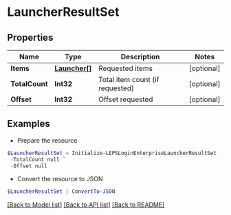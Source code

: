 # LauncherResultSet
## Properties

Name | Type | Description | Notes
------------ | ------------- | ------------- | -------------
**Items** | [**Launcher[]**](Launcher.md) | Requested items | [optional] 
**TotalCount** | **Int32** | Total item count (if requested) | [optional] 
**Offset** | **Int32** | Offset requested | [optional] 

## Examples

- Prepare the resource
```powershell
$LauncherResultSet = Initialize-LEPSLoginEnterpriseLauncherResultSet  -Items null `
 -TotalCount null `
 -Offset null
```

- Convert the resource to JSON
```powershell
$LauncherResultSet | ConvertTo-JSON
```

[[Back to Model list]](../README.md#documentation-for-models) [[Back to API list]](../README.md#documentation-for-api-endpoints) [[Back to README]](../README.md)

